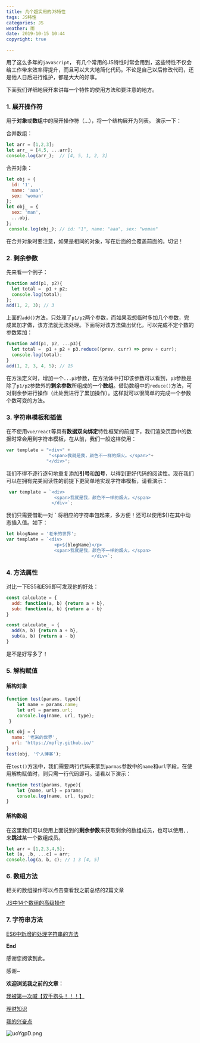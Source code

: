 ```yaml
---
title: 几个超实用的JS特性
tags: JS特性
categories: JS 
weather: 雨
date: 2019-10-15 10:44
copyright: true

---
```


用了这么多年的`javaScript`， 有几个常用的JS特性时常会用到，这些特性不仅会给工作带来效率得提升，而且可以大大地简化代码。不论是自己以后修改代码，还是他人日后进行维护，都是大大的好事。

下面我们详细地展开来讲每一个特性的使用方法和要注意的地方。

### 1. 展开操作符

用于**对象**或**数组**中的展开操作符（...），将一个结构展开为列表。 演示一下：

合并数组：

```js
let arr = [1,2,3];
let arr_ = [4,5, ...arr];
console.log(arr_);  // [4, 5, 1, 2, 3]
```

合并对象：

```js
let obj = {
  id: '1',
  name: 'aaa',
  sex: 'woman'
};
let obj_ = {
  sex: 'man',
  ...obj,
};
 console.log(obj_); // id: "1", name: "aaa", sex: "woman"
```

在合并对象时要注意，如果是相同的对象，写在后面的会覆盖前面的。切记！

### 2. 剩余参数

先来看一个例子：

```js
function add(p1, p2){
  let total =  p1 + p2;
  console.log(total);
};
add(1, 2, 3); // 3
```

上面的`add()`方法，只处理了`p1/p2`两个参数，而如果我想临时多加几个参数，完成累加才做，该方法就无法处理。下面将对该方法做出优化，可以完成不定个数的参数累加：

```js
function add(p1, p2, ...p3){
  let total =  p1 + p2 + p3.reduce((prev, curr) => prev + curr);
  console.log(total);
}
add(1, 2, 3, 4, 5); // 15
```

在方法定义时，增加一个`...p3`参数，在方法体中打印该参数可以看到，`p3`参数是除了`p1/p2`参数外的**剩余参数**所组成的一个**数组**。借助数组中的`reduce()`方法，可对剩余参进行操作（此处我进行了累加操作）。这样就可以很简单的完成一个参数个数可变的方法。

### 3. 字符串模板和插值

在不使用`vue/react`等具有**数据双向绑定**特性框架的前提下，我们渲染页面中的数据时常会用到字符串模板，在从前，我们一般这样使用：

```js
var template = "<div>" +
                "<span>我就是我，颜色不一样的烟火。</span>"+
               "</div>";
```

我们不得不逐行逐句地重复添加**引号**和**加号**，以得到更好代码的阅读性。现在我们可以在拥有完美阅读性的前提下更简单地实现字符串模板，请看演示：

```js
 var template = `<div>
                  <span>我就是我，颜色不一样的烟火。</span>
                 </div>`;
```

我们只需要借助一对 ` 将相应的字符串包起来，多方便！还可以使用${}在其中动态插入值。如下：

```js
let blogName = '老米的世界';
var template = `<div>
                  <p>${blogName}</p>
                  <span>我就是我，颜色不一样的烟火。</span>
								</div>`;
```

### 4. 方法属性

对比一下ES5和ES6即可发现他的好处：

```js
const calculate = {
  add: function(a, b) {return a + b},
  sub: function(a, b) {return a - b}
}
```

```js
const calculate_ = {
  add(a, b) {return a + b},
  sub(a, b) {return a - b}
}
```

是不是好写多了！

### 5. 解构赋值

#### 解构对象

```js
function test(params, type){
	let name = params.name;
	let url = params.url;
	console.log(name, url, type);
 }

let obj = {
  name: '老米的世界',
  url: 'https://mpfly.github.io/'
}
test(obj, '个人博客');
```

在`test()`方法中，我们需要两行代码来拿到`parmas`参数中的`name`和`url`字段。在使用解构赋值时，则只需一行代码即可。请看以下演示：

```js
function test(params, type){
	let {name, url} = params;
	console.log(name, url, type);
}
```

#### 解构数组

在这里我们可以使用上面说到的**剩余参数**来获取剩余的数组成员，也可以使用`,,`来**跳过**某一个数组成员。

```js
let arr = [1,2,3,4,5];
let [a, ,b, ...c] = arr;
console.log(a, b, c); // 1 3 [4, 5]
```

### 6. 数组方法

相关的数组操作可以点击查看我之前总结的2篇文章

[JS中14个数组的高级操作](https://mp.weixin.qq.com/s/sEDLhpDys2ASMuMDTa5V2Q)

### 7. 字符串方法

[ES6中新增的处理字符串的方法](https://mp.weixin.qq.com/s/_QICWQKfMo-JRlMIEZsAPA)

 

**End**

感谢您阅读到此。

感谢~

**欢迎浏览我之前的文章：**

[我被第一次喊【双手抱头！！！】](https://mp.weixin.qq.com/s/fvtDV0zgiyibx7xaRotA3Q)

[理财知识](https://mp.weixin.qq.com/s/L0MQE4nGWhxE3Li44p4Tyw)

[我的兴奋点](https://mp.weixin.qq.com/s/0Q2oRlhsAH7EpVA2osYliQ)

![uoYgpD.png](https://s2.ax1x.com/2019/10/10/uoYgpD.png)